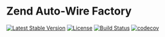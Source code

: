 # Zend Auto-Wire Factory

[![Latest Stable Version](https://poser.pugx.org/bluepsyduck/zend-autowire-factory/v/stable)](https://packagist.org/packages/bluepsyduck/zend-autowire-factory) 
[![License](https://poser.pugx.org/bluepsyduck/zend-autowire-factory/license)](https://packagist.org/packages/bluepsyduck/zend-autowire-factory) 
[![Build Status](https://travis-ci.com/BluePsyduck/zend-autowire-factory.svg?branch=master)](https://travis-ci.com/BluePsyduck/zend-autowire-factory) 
[![codecov](https://codecov.io/gh/bluepsyduck/zend-autowire-factory/branch/master/graph/badge.svg)](https://codecov.io/gh/bluepsyduck/zend-autowire-factory)
